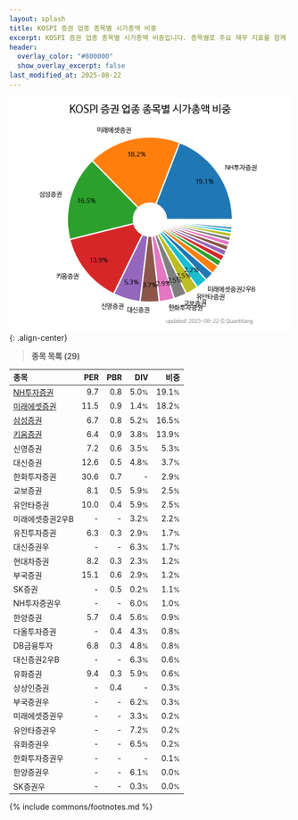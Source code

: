 ```yaml
---
layout: splash
title: KOSPI 증권 업종 종목별 시가총액 비중
excerpt: KOSPI 증권 업종 종목별 시가총액 비중입니다. 종목별로 주요 재무 지표를 함께 표시합니다.
header:
  overlay_color: "#800000"
  show_overlay_excerpt: false
last_modified_at: 2025-08-22
---
```



![KOSPI 증권 업종 종목별 시가총액 비중](/stats/sector/images/kospi_업종_증권_종목.png){: .align-center}


> **종목 목록 (29)**<a id="list"></a>

| **종목** | **PER** | **PBR** | **DIV** | **비중** |
| :------- | ------: | ------: | ------: | -------: |
| [NH투자증권](/005940/) | 9.7 | 0.8 | 5.0<small>%</small> | 19.1<small>%</small> |
| [미래에셋증권](/006800/) | 11.5 | 0.9 | 1.4<small>%</small> | 18.2<small>%</small> |
| [삼성증권](/016360/) | 6.7 | 0.8 | 5.2<small>%</small> | 16.5<small>%</small> |
| [키움증권](/039490/) | 6.4 | 0.9 | 3.8<small>%</small> | 13.9<small>%</small> |
| 신영증권 | 7.2 | 0.6 | 3.5<small>%</small> | 5.3<small>%</small> |
| 대신증권 | 12.6 | 0.5 | 4.8<small>%</small> | 3.7<small>%</small> |
| 한화투자증권 | 30.6 | 0.7 | - | 2.9<small>%</small> |
| 교보증권 | 8.1 | 0.5 | 5.9<small>%</small> | 2.5<small>%</small> |
| 유안타증권 | 10.0 | 0.4 | 5.9<small>%</small> | 2.5<small>%</small> |
| 미래에셋증권2우B | - | - | 3.2<small>%</small> | 2.2<small>%</small> |
| 유진투자증권 | 6.3 | 0.3 | 2.9<small>%</small> | 1.7<small>%</small> |
| 대신증권우 | - | - | 6.3<small>%</small> | 1.7<small>%</small> |
| 현대차증권 | 8.2 | 0.3 | 2.3<small>%</small> | 1.2<small>%</small> |
| 부국증권 | 15.1 | 0.6 | 2.9<small>%</small> | 1.2<small>%</small> |
| SK증권 | - | 0.5 | 0.2<small>%</small> | 1.1<small>%</small> |
| NH투자증권우 | - | - | 6.0<small>%</small> | 1.0<small>%</small> |
| 한양증권 | 5.7 | 0.4 | 5.6<small>%</small> | 0.9<small>%</small> |
| 다올투자증권 | - | 0.4 | 4.3<small>%</small> | 0.8<small>%</small> |
| DB금융투자 | 6.8 | 0.3 | 4.8<small>%</small> | 0.8<small>%</small> |
| 대신증권2우B | - | - | 6.3<small>%</small> | 0.6<small>%</small> |
| 유화증권 | 9.4 | 0.3 | 5.9<small>%</small> | 0.6<small>%</small> |
| 상상인증권 | - | 0.4 | - | 0.3<small>%</small> |
| 부국증권우 | - | - | 6.2<small>%</small> | 0.3<small>%</small> |
| 미래에셋증권우 | - | - | 3.3<small>%</small> | 0.2<small>%</small> |
| 유안타증권우 | - | - | 7.2<small>%</small> | 0.2<small>%</small> |
| 유화증권우 | - | - | 6.5<small>%</small> | 0.2<small>%</small> |
| 한화투자증권우 | - | - | - | 0.1<small>%</small> |
| 한양증권우 | - | - | 6.1<small>%</small> | 0.0<small>%</small> |
| SK증권우 | - | - | 0.3<small>%</small> | 0.0<small>%</small> |

{% include commons/footnotes.md %}